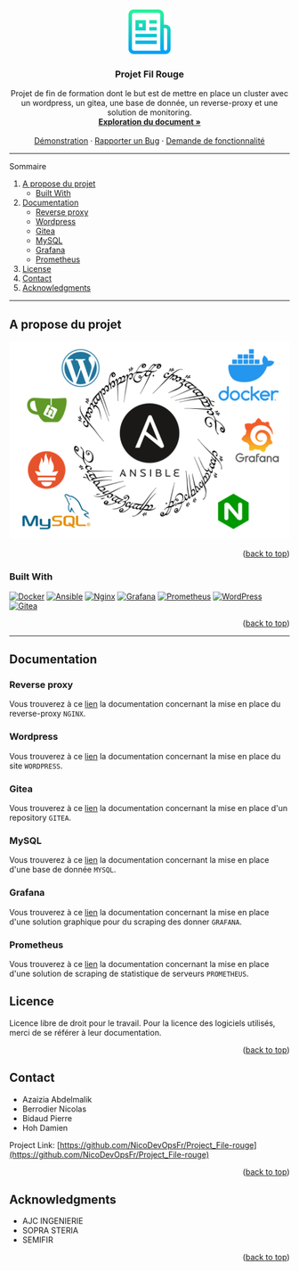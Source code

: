 <!-- Improved compatibility of back to top link: See: https://github.com/othneildrew/Best-README-Template/pull/73 -->
<a name="readme-top"></a>
<!--
*** Thanks for checking out the Best-README-Template. If you have a suggestion
*** that would make this better, please fork the repo and create a pull request
*** or simply open an issue with the tag "enhancement".
*** Don't forget to give the project a star!
*** Thanks again! Now go create something AMAZING! :D
-->



<!-- PROJECT File Rouge -->
<!--
*** I'm using markdown "reference style" links for readability.
*** Reference links are enclosed in brackets [ ] instead of parentheses ( ).
*** See the bottom of this document for the declaration of the reference variables
*** for contributors-url, forks-url, etc. This is an optional, concise syntax you may use.
*** https://www.markdownguide.org/basic-syntax/#reference-style-links
-->


<!-- PROJECT LOGO -->
<br />
<div align="center">
  <a href="https://github.com/github_username/repo_name">
    <img src="images/logo.png" alt="Logo" width="80" height="80">
  </a>

<h3 align="center">Projet Fil Rouge</h3>

  <p align="center">
    Projet de fin de formation dont le but est de mettre en place un cluster avec un wordpress, un gitea, une base de donnée, un reverse-proxy et une solution de monitoring.
    <br />
    <a href="https://github.com/NicoDevOpsFr/Project_File-rouge"><strong>Exploration du document »</strong></a>
    <br />
    <br />
    <a href="https://github.com/NicoDevOpsFr/Project_File-rouge">Démonstration</a>
    ·
    <a href="https://github.com/NicoDevOpsFr/Project_File-rouge/issues">Rapporter un Bug</a>
    ·
    <a href="https://github.com/NicoDevOpsFr/Project_File-rouge/issues">Demande de fonctionnalité</a>
  </p>
</div>

---

<!-- Sommaire -->

  <summary>Sommaire</summary>
  <ol>
    <li>
      <a href="#A propose du projet">A propose du projet</a>
      <ul>
        <li><a href="#built-with">Built With</a></li>
      </ul>
    </li>
    <li>
      <a href="#Documentation">Documentation</a>
      <ul>
        <li><a href="#Reverse proxy">Reverse proxy</a></li>
        <li><a href="#Wordpress">Wordpress</a></li>
        <li><a href="#Gitea">Gitea</a></li>
        <li><a href="#MySQL">MySQL</a></li>
        <li><a href="#Grafana">Grafana</a></li>
        <li><a href="#Prometheus">Prometheus</a></li>
      </ul>
    </li>
    <li><a href="#license">License</a></li>
    <li><a href="#contact">Contact</a></li>
    <li><a href="#acknowledgments">Acknowledgments</a></li>
  </ol>

---

<!-- A propose du projet -->
## A propose du projet
![couverture](https://github.com/NicoDevOpsFr/Project_File-rouge/blob/main/images/couverture.svg)

<p align="right">(<a href="#readme-top">back to top</a>)</p>

### Built With

[![Docker][Docker.com]][Docker-url] [![Ansible][Ansible.com]][Ansible-url] [![Nginx][Nginx.com]][Nginx-url] [![Grafana][Grafana.com]][Grafana-url] [![Prometheus][Prometheus.com]][Prometheus-url] [![WordPress][Wordpress.com]][Wordpress-url] [![Gitea][Gitea.com]][Gitea-url]

<p align="right">(<a href="#readme-top">back to top</a>)</p>

---

<!-- Documentation -->
## Documentation

<!-- Reverse proxy -->
### Reverse proxy
Vous trouverez à ce [lien](https://github.com/NicoDevOpsFr/Project_File-rouge/blob/main/Documentation/Nginx.md) la documentation concernant la mise en place du reverse-proxy `NGINX`.

<!-- Wordpress -->
### Wordpress
Vous trouverez à ce [lien](https://github.com/NicoDevOpsFr/Project_File-rouge/blob/main/Documentation/Wordpress.md) la documentation concernant la mise en place du site `WORDPRESS`.

<!-- Gitea -->
### Gitea
Vous trouverez à ce [lien](https://github.com/NicoDevOpsFr/Project_File-rouge/blob/main/Documentation/gitea.md) la documentation concernant la mise en place d'un repository `GITEA`.

<!-- MySQL -->
### MySQL
Vous trouverez à ce [lien](https://github.com/NicoDevOpsFr/Project_File-rouge/blob/main/Documentation/mysql.md) la documentation concernant la mise en place d'une base de donnée `MYSQL`.

<!-- Grafana -->
### Grafana
Vous trouverez à ce [lien](https://github.com/NicoDevOpsFr/Project_File-rouge/blob/main/Documentation/grafana.md) la documentation concernant la mise en place d'une solution graphique pour du scraping des donner `GRAFANA`.

<!-- Prometheus -->
### Prometheus
Vous trouverez à ce [lien](https://github.com/NicoDevOpsFr/Project_File-rouge/blob/main/Documentation/prometheus.md) la documentation concernant la mise en place d'une solution de scraping de statistique de serveurs `PROMETHEUS`.

<!-- LICENcE -->
## Licence

Licence libre de droit pour le travail. Pour la licence des logiciels utilisés, merci de se référer à leur documentation.

<p align="right">(<a href="#readme-top">back to top</a>)</p>



<!-- CONTACT -->
## Contact

- Azaizia Abdelmalik
- Berrodier Nicolas
- Bidaud Pierre
- Hoh Damien

Project Link: [https://github.com/NicoDevOpsFr/Project_File-rouge](https://github.com/NicoDevOpsFr/Project_File-rouge)

<p align="right">(<a href="#readme-top">back to top</a>)</p>



<!-- ACKNOWLEDGMENTS -->
## Acknowledgments

* AJC INGENIERIE
* SOPRA STERIA
* SEMIFIR

<p align="right">(<a href="#readme-top">back to top</a>)</p>



<!-- MARKDOWN LINKS & IMAGES -->
<!-- https://www.markdownguide.org/basic-syntax/#reference-style-links -->
[contributors-shield]: https://img.shields.io/github/contributors/github_username/repo_name.svg?style=for-the-badge
[contributors-url]: https://github.com/github_username/repo_name/graphs/contributors
[forks-shield]: https://img.shields.io/github/forks/github_username/repo_name.svg?style=for-the-badge
[forks-url]: https://github.com/github_username/repo_name/network/members
[stars-shield]: https://img.shields.io/github/stars/github_username/repo_name.svg?style=for-the-badge
[stars-url]: https://github.com/github_username/repo_name/stargazers
[issues-shield]: https://img.shields.io/github/issues/github_username/repo_name.svg?style=for-the-badge
[issues-url]: https://github.com/github_username/repo_name/issues
[license-shield]: https://img.shields.io/github/license/github_username/repo_name.svg?style=for-the-badge
[license-url]: https://github.com/github_username/repo_name/blob/master/LICENSE.txt
[linkedin-shield]: https://img.shields.io/badge/-LinkedIn-black.svg?style=for-the-badge&logo=linkedin&colorB=555
[linkedin-url]: https://linkedin.com/in/linkedin_username
[product-screenshot]: images/screenshot.png
[Next.js]: https://img.shields.io/badge/next.js-000000?style=for-the-badge&logo=nextdotjs&logoColor=white
[Next-url]: https://nextjs.org/
[React.js]: https://img.shields.io/badge/React-20232A?style=for-the-badge&logo=react&logoColor=61DAFB
[React-url]: https://reactjs.org/
[Vue.js]: https://img.shields.io/badge/Vue.js-35495E?style=for-the-badge&logo=vuedotjs&logoColor=4FC08D
[Vue-url]: https://vuejs.org/
[Angular.io]: https://img.shields.io/badge/Angular-DD0031?style=for-the-badge&logo=angular&logoColor=white
[Angular-url]: https://angular.io/
[Svelte.dev]: https://img.shields.io/badge/Svelte-4A4A55?style=for-the-badge&logo=svelte&logoColor=FF3E00
[Svelte-url]: https://svelte.dev/
[Laravel.com]: https://img.shields.io/badge/Laravel-FF2D20?style=for-the-badge&logo=laravel&logoColor=white
[Laravel-url]: https://laravel.com
[Bootstrap.com]: https://img.shields.io/badge/Bootstrap-563D7C?style=for-the-badge&logo=bootstrap&logoColor=white
[Bootstrap-url]: https://getbootstrap.com
[JQuery.com]: https://img.shields.io/badge/jQuery-0769AD?style=for-the-badge&logo=jquery&logoColor=white
[JQuery-url]: https://jquery.com 
[Docker.com]: https://img.shields.io/badge/Docker-0F54CE?style=for-the-badge&logo=docker&logoColor=white
[Docker-url]: https://docker.com
[Ansible.com]: https://img.shields.io/badge/Ansible-000000?style=for-the-badge&logo=ansible&logoColor=white
[Ansible-url]: https://ansible.com
[Nginx.com]: https://img.shields.io/badge/Nginx-12882B?style=for-the-badge&logo=nginx&logoColor=white
[Nginx-url]: https://nginx.com
[Grafana.com]: https://img.shields.io/badge/Grafana-FBBF17?style=for-the-badge&logo=grafana&logoColor=white
[Grafana-url]: https://nginx.com
[Prometheus.com]: https://img.shields.io/badge/Prometheus-D43D26?style=for-the-badge&logo=prometheus&logoColor=white
[Prometheus-url]: https://prometheus.io
[WordPress.com]: https://img.shields.io/badge/Wordpress-042E44?style=for-the-badge&logo=wordpress&logoColor=white
[WordPress-url]: https://prometheus.io
[Gitea.com]: https://img.shields.io/badge/Gitea-406E19?style=for-the-badge&logo=gitea&logoColor=white
[Gitea-url]: https://gitea.io

